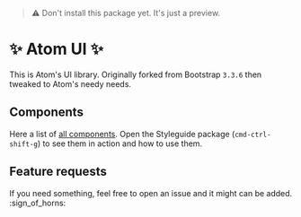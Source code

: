 > :warning: Don't install this package yet. It's just a preview.

# :sparkles: Atom UI :sparkles:

This is Atom's UI library. Originally forked from Bootstrap `3.3.6` then tweaked to Atom's needy needs.


## Components

Here a list of [all components](https://github.com/atom/atom-ui/blob/master/atom-ui.less). Open the Styleguide package (`cmd-ctrl-shift-g`) to see them in action and how to use them.


## Feature requests

If you need something, feel free to open an issue and it might can be added. :sign_of_horns:
